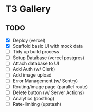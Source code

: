 # T3 Gallery

## TODO

- [x] Deploy (vercel)
- [x] Scaffold basic UI with mock data
- [ ] Tidy up build process
- [ ] Setup Database (vercel postgres)
- [ ] Attach database to UI
- [ ] Add Auth (w/ Clerk)
- [ ] Add image upload
- [ ] Error Management (w/ Sentry)
- [ ] Routing/image page (parallel route)
- [ ] Delete button (w/ Server Actions)
- [ ] Analytics (posthog)
- [ ] Rate-limiting (upstash)